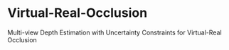 # Virtual-Real-Occlusion
Multi-view Depth Estimation with Uncertainty Constraints for  Virtual-Real Occlusion
